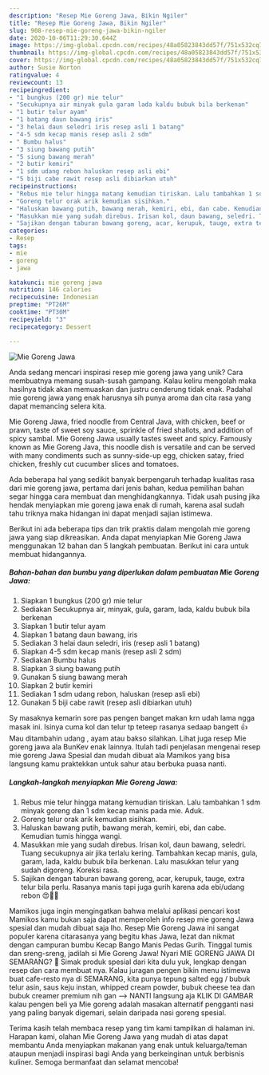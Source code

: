 ```yaml
---
description: "Resep Mie Goreng Jawa, Bikin Ngiler"
title: "Resep Mie Goreng Jawa, Bikin Ngiler"
slug: 908-resep-mie-goreng-jawa-bikin-ngiler
date: 2020-10-06T11:29:30.644Z
image: https://img-global.cpcdn.com/recipes/48a05823843dd57f/751x532cq70/mie-goreng-jawa-foto-resep-utama.jpg
thumbnail: https://img-global.cpcdn.com/recipes/48a05823843dd57f/751x532cq70/mie-goreng-jawa-foto-resep-utama.jpg
cover: https://img-global.cpcdn.com/recipes/48a05823843dd57f/751x532cq70/mie-goreng-jawa-foto-resep-utama.jpg
author: Susie Norton
ratingvalue: 4
reviewcount: 13
recipeingredient:
- "1 bungkus (200 gr) mie telur"
- "Secukupnya air minyak gula garam lada kaldu bubuk bila berkenan"
- "1 butir telur ayam"
- "1 batang daun bawang iris"
- "3 helai daun seledri iris resep asli 1 batang"
- "4-5 sdm kecap manis resep asli 2 sdm"
- " Bumbu halus"
- "3 siung bawang putih"
- "5 siung bawang merah"
- "2 butir kemiri"
- "1 sdm udang rebon haluskan resep asli ebi"
- "5 biji cabe rawit resep asli dibiarkan utuh"
recipeinstructions:
- "Rebus mie telur hingga matang kemudian tiriskan. Lalu tambahkan 1 sdm minyak goreng dan 1 sdm kecap manis pada mie. Aduk."
- "Goreng telur orak arik kemudian sisihkan."
- "Haluskan bawang putih, bawang merah, kemiri, ebi, dan cabe. Kemudian tumis hingga wangi."
- "Masukkan mie yang sudah direbus. Irisan kol, daun bawang, seledri. Tuang secukupnya air jika terlalu kering. Tambahkan kecap manis, gula, garam, lada, kaldu bubuk bila berkenan. Lalu masukkan telur yang sudah digoreng. Koreksi rasa."
- "Sajikan dengan taburan bawang goreng, acar, kerupuk, tauge, extra telur bila perlu. Rasanya manis tapi juga gurih karena ada ebi/udang rebon 😍👍🏻"
categories:
- Resep
tags:
- mie
- goreng
- jawa

katakunci: mie goreng jawa 
nutrition: 146 calories
recipecuisine: Indonesian
preptime: "PT26M"
cooktime: "PT30M"
recipeyield: "3"
recipecategory: Dessert

---
```



![Mie Goreng Jawa](https://img-global.cpcdn.com/recipes/48a05823843dd57f/751x532cq70/mie-goreng-jawa-foto-resep-utama.jpg)

Anda sedang mencari inspirasi resep mie goreng jawa yang unik? Cara membuatnya memang susah-susah gampang. Kalau keliru mengolah maka hasilnya tidak akan memuaskan dan justru cenderung tidak enak. Padahal mie goreng jawa yang enak harusnya sih punya aroma dan cita rasa yang dapat memancing selera kita.

Mie Goreng Jawa, fried noodle from Central Java, with chicken, beef or prawn, taste of sweet soy sauce, sprinkle of fried shallots, and addition of spicy sambal. Mie Goreng Jawa usually tastes sweet and spicy. Famously known as Mie Goreng Java, this noodle dish is versatile and can be served with many condiments such as sunny-side-up egg, chicken satay, fried chicken, freshly cut cucumber slices and tomatoes.

Ada beberapa hal yang sedikit banyak berpengaruh terhadap kualitas rasa dari mie goreng jawa, pertama dari jenis bahan, kedua pemilihan bahan segar hingga cara membuat dan menghidangkannya. Tidak usah pusing jika hendak menyiapkan mie goreng jawa enak di rumah, karena asal sudah tahu triknya maka hidangan ini dapat menjadi sajian istimewa.


Berikut ini ada beberapa tips dan trik praktis dalam mengolah mie goreng jawa yang siap dikreasikan. Anda dapat menyiapkan Mie Goreng Jawa menggunakan 12 bahan dan 5 langkah pembuatan. Berikut ini cara untuk membuat hidangannya.

<!--inarticleads1-->

##### Bahan-bahan dan bumbu yang diperlukan dalam pembuatan Mie Goreng Jawa:

1. Siapkan 1 bungkus (200 gr) mie telur
1. Sediakan Secukupnya air, minyak, gula, garam, lada, kaldu bubuk bila berkenan
1. Siapkan 1 butir telur ayam
1. Siapkan 1 batang daun bawang, iris
1. Sediakan 3 helai daun seledri, iris (resep asli 1 batang)
1. Siapkan 4-5 sdm kecap manis (resep asli 2 sdm)
1. Sediakan  Bumbu halus
1. Siapkan 3 siung bawang putih
1. Gunakan 5 siung bawang merah
1. Siapkan 2 butir kemiri
1. Sediakan 1 sdm udang rebon, haluskan (resep asli ebi)
1. Gunakan 5 biji cabe rawit (resep asli dibiarkan utuh)


Sy masaknya kemarin sore pas pengen banget makan krn udah lama ngga masak ini. Isinya cuma kol dan telur tp teteep rasanya sedaap bangett 👍 Mau ditambahin udang , ayam atau bakso silahkan. Lihat juga resep Mie goreng jawa ala BunKev enak lainnya. Itulah tadi penjelasan mengenai resep mie goreng Jawa Spesial dan mudah dibuat ala Mamikos yang bisa langsung kamu praktekkan untuk sahur atau berbuka puasa nanti. 

<!--inarticleads2-->

##### Langkah-langkah menyiapkan Mie Goreng Jawa:

1. Rebus mie telur hingga matang kemudian tiriskan. Lalu tambahkan 1 sdm minyak goreng dan 1 sdm kecap manis pada mie. Aduk.
1. Goreng telur orak arik kemudian sisihkan.
1. Haluskan bawang putih, bawang merah, kemiri, ebi, dan cabe. Kemudian tumis hingga wangi.
1. Masukkan mie yang sudah direbus. Irisan kol, daun bawang, seledri. Tuang secukupnya air jika terlalu kering. Tambahkan kecap manis, gula, garam, lada, kaldu bubuk bila berkenan. Lalu masukkan telur yang sudah digoreng. Koreksi rasa.
1. Sajikan dengan taburan bawang goreng, acar, kerupuk, tauge, extra telur bila perlu. Rasanya manis tapi juga gurih karena ada ebi/udang rebon 😍👍🏻


Mamikos juga ingin mengingatkan bahwa melalui aplikasi pencari kost Mamikos kamu bukan saja dapat memperoleh info resep mie goreng Jawa spesial dan mudah dibuat saja lho. Resep Mie Goreng Jawa ini sangat populer karena citarasanya yang begitu khas Jawa, lezat dan nikmat dengan campuran bumbu Kecap Bango Manis Pedas Gurih. Tinggal tumis dan sreng-sreng, jadilah si Mie Goreng Jawa! Nyari MIE GORENG JAWA DI SEMARANG? 🙂 Simak produk spesial dari kita dulu yuk, lengkap dengan resep dan cara membuat nya. Kalau juragan pengen bikin menu istimewa buat cafe-resto nya di SEMARANG, kita punya tepung salted egg / bubuk telur asin, saus keju instan, whipped cream powder, bubuk cheese tea dan bubuk creamer premium nih gan --&gt; NANTI langsung aja KLIK DI GAMBAR kalau pengen beli ya Mie goreng adalah masakan alternatif pengganti nasi yang paling banyak digemari, selain daripada nasi goreng spesial. 

Terima kasih telah membaca resep yang tim kami tampilkan di halaman ini. Harapan kami, olahan Mie Goreng Jawa yang mudah di atas dapat membantu Anda menyiapkan makanan yang enak untuk keluarga/teman ataupun menjadi inspirasi bagi Anda yang berkeinginan untuk berbisnis kuliner. Semoga bermanfaat dan selamat mencoba!
